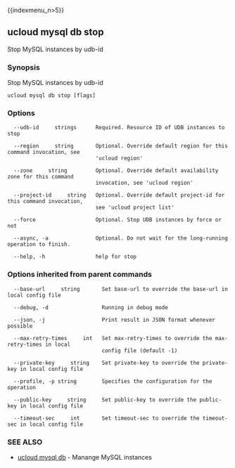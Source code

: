 {{indexmenu_n>5}}

## ucloud mysql db stop

Stop MySQL instances by udb-id

### Synopsis

Stop MySQL instances by udb-id

```
ucloud mysql db stop [flags]
```

### Options

```
  --udb-id     strings      Required. Resource ID of UDB instances to stop 

  --region     string       Optional. Override default region for this command invocation, see
                            'ucloud region' 

  --zone     string         Optional. Override default availability zone for this command
                            invocation, see 'ucloud region' 

  --project-id     string   Optional. Override default project-id for this command invocation,
                            see 'ucloud project list' 

  --force                   Optional. Stop UDB instances by force or not 

  --async, -a               Optional. Do not wait for the long-running operation to finish. 

  --help, -h                help for stop 

```

### Options inherited from parent commands

```
  --base-url     string       Set base-url to override the base-url in local config file 

  --debug, -d                 Running in debug mode 

  --json, -j                  Print result in JSON format whenever possible 

  --max-retry-times     int   Set max-retry-times to override the max-retry-times in local
                              config file (default -1) 

  --private-key     string    Set private-key to override the private-key in local config file 

  --profile, -p string        Specifies the configuration for the operation 

  --public-key     string     Set public-key to override the public-key in local config file 

  --timeout-sec     int       Set timeout-sec to override the timeout-sec in local config file 

```

### SEE ALSO

* [ucloud mysql db](developer/cli/cmd/ucloud/mysql/db)	 - Manange MySQL instances

